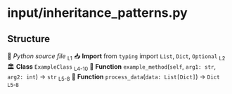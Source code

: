 # input/inheritance_patterns.py

## Structure

💬 *Python source file* <sub>L1</sub>
📥 **Import** from `typing` import `List`, `Dict`, `Optional` <sub>L2</sub>
🏛️ **Class** `ExampleClass` <sub>L4-10</sub>
  🔧 **Function** `example_method`(`self`, `arg1: str`, `arg2: int`) → `str` <sub>L5-8</sub>
🔧 **Function** `process_data`(`data: List[Dict]`) → `Dict` <sub>L5-8</sub>
